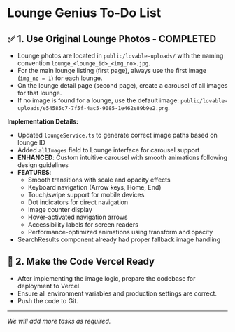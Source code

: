 # Lounge Genius To-Do List

## ✅ 1. Use Original Lounge Photos - COMPLETED
- Lounge photos are located in `public/lovable-uploads/` with the naming convention `lounge_<lounge_id>_<img_no>.jpg`.
- For the main lounge listing (first page), always use the first image (`img_no = 1`) for each lounge.
- On the lounge detail page (second page), create a carousel of all images for that lounge.
- If no image is found for a lounge, use the default image: `public/lovable-uploads/e54585c7-7f5f-4ac5-9085-1e462e89b9e2.png`.

**Implementation Details:**
- Updated `loungeService.ts` to generate correct image paths based on lounge ID
- Added `allImages` field to Lounge interface for carousel support
- **ENHANCED**: Custom intuitive carousel with smooth animations following design guidelines
- **FEATURES**: 
  - Smooth transitions with scale and opacity effects
  - Keyboard navigation (Arrow keys, Home, End)
  - Touch/swipe support for mobile devices
  - Dot indicators for direct navigation
  - Image counter display
  - Hover-activated navigation arrows
  - Accessibility labels for screen readers
  - Performance-optimized animations using transform and opacity
- SearchResults component already had proper fallback image handling

## 🔄 2. Make the Code Vercel Ready
- After implementing the image logic, prepare the codebase for deployment to Vercel.
- Ensure all environment variables and production settings are correct.
- Push the code to Git.

---

*We will add more tasks as required.* 
